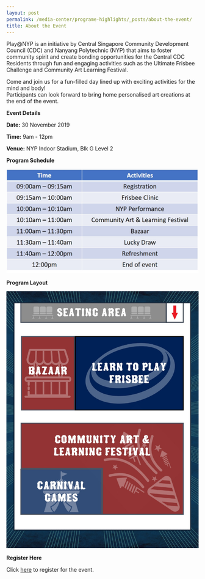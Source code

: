 ```yaml
---
layout: post
permalink: /media-center/programe-highlights/_posts/about-the-event/
title: About the Event
---
```

Play@NYP is an initiative by Central Singapore Community Development Council (CDC) and Nanyang Polytechnic (NYP) that aims to foster community spirit and create bonding opportunities for the Central CDC Residents through fun and engaging activities such as the Ultimate Frisbee Challenge and Community Art Learning Festival. 

Come and join us for a fun-filled day lined up with exciting activities for the mind and body!  
Participants can look forward to bring home personalised art creations at the end of the event.

**Event Details**

**Date:** 30 November 2019 

**Time:** 9am - 12pm 

**Venue:** NYP Indoor Stadium, Blk G Level 2 

**Program Schedule**

![](/images/Program_Schedule.jpg)

**Program Layout**

![](/images/Program_Layout.jpg)

**Register Here**

Click [here](https://form.gov.sg/5db7d90807f16e00125ea677) to register for the event. 
